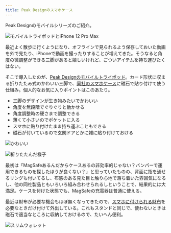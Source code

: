 ```yaml
---
title: Peak Designのスマホケース
---
```

Peak Designのモバイルシリーズのご紹介。

![](https://lh6.googleusercontent.com/YTx_xzL8crBqw83ZSDPhz3z2Zc_JcEd2E7bMxUw8Dn3cKN0FRjayynI5dg4ZTIomHhdbC9fOMi1S9HbpvM55ga5X7gjshih7uXCoWe4QSiM5OU6I-g46dMV252FCyhATEXBv74Z_XeREMrK-mtWZ8Q "モバイルトライポッドとiPhone 12 Pro Max")

最近よく散歩に行くようになり、オフラインで見られるよう保存しておいた動画を外で見たり、iPhoneで動画を撮ったりすることが増えてきた。そうなると角度の微調整ができる三脚があると嬉しいけれど、ごついアイテムを持ち運びたくはない。

そこで導入したのが、[Peak Designのモバイルトライポッド](https://www.amazon.co.jp/dp/B09FRZPLL3)。カード形状に収まる折りたたみ式のかわいい三脚で、[同社のスマホケース](https://www.amazon.co.jp/dp/B09FP3HP7Z?)に磁石で貼り付けて使う仕組み。個人的なお気に入りポイントはこのあたり。

*   三脚のデザインが生き物みたいでかわいい
*   角度を無段階でぐりぐりと動かせる
*   角度調整時の硬さまで調整できる
*   薄くて小さいのでポケットに入る
*   スマホに貼り付けたまま持ち運ぶこともできる
*   磁石が付いているので玄関ドアとかに雑に貼り付けておける

![](https://lh3.googleusercontent.com/Op26_-Eesgjc0grsA8-8k6w4sqYKr8E4we8tGX8kq0Hp1pRmhmg7Gt2ksXYGM3LnryYMPf4ye_XHeMlvoGRxieCbEDHkqqYqVwVdiJCyS_oIRlXOan5hYFt4B8NKFF-8S0SSxnvp3f2GLJEIfgR2og "かわいい")

![](https://lh3.googleusercontent.com/aQszs1X06dLHgMxOntDyU-HaFgqjGq6Wc7B5gWDi59EGcpw84kDxL14yk_oFvz0tegIEAMhBx8mHpFT5PxKbpr-3AEyStgCSmVLJ2WvBLblOGB8ZVKzuslcA_mbvKaH1s5K3uqfytacplDTi5N8nJA "折りたたんだ様子")

最初は「MagSafeあるんだからケースあるの非効率的じゃない？バンパーで運用できるものを探したほうが良くない？」と思っていたものの、背面に指を通せるリングも付いてるし、布感のある見た目と触り心地で落ち着いた雰囲気になるし、他の同社製品ともいろいろ組み合わせられるしということで、結果的には大満足。ケースを付けた状態でも、MagSafeの充電器は普通に使える。

最近は財布が必要な機会もほぼ無くなってきたので、[スマホに付けられる財布](https://www.amazon.co.jp/dp/B09FSGW671)を必要なときだけ付けて外出している。これもスタンドと同じで、使わないときは磁石で適当なところに収納しておけるので、たいへん便利。

![](https://lh4.googleusercontent.com/eJdI1AYOn7nD2NnJoxTZ0U4v88dXE3_B3UGVyqGxxgbbAS19K6hjiu7R_4jY8_j4CdzKGEazjjYtqFHLUakbDLts25GRPtuNQZa6GMg5QPC300006pUnFdo7hx_32xXDJ6PFlAmL-PwIv-sOSqlDTg "スリムウォレット")
